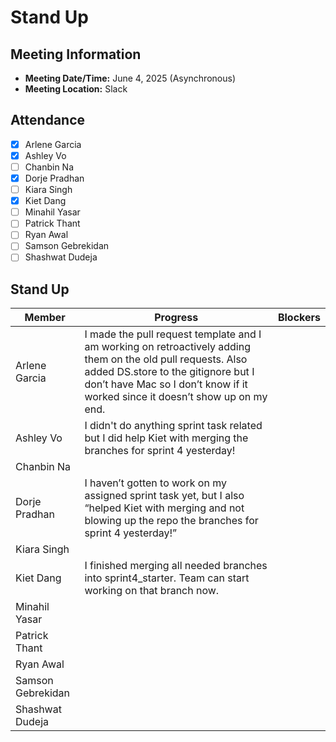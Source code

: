 # Stand Up
## Meeting Information
- **Meeting Date/Time:** June 4, 2025 (Asynchronous)
- **Meeting Location:** Slack

## Attendance
- [X] Arlene Garcia
- [X] Ashley Vo
- [ ] Chanbin Na
- [X] Dorje Pradhan
- [ ] Kiara Singh
- [X] Kiet Dang
- [ ] Minahil Yasar
- [ ] Patrick Thant
- [ ] Ryan Awal
- [ ] Samson Gebrekidan
- [ ] Shashwat Dudeja

## Stand Up
| Member            | Progress | Blockers |
| ----              | ----     | ---- |
| Arlene Garcia     | I made the pull request template and I am working on retroactively adding them on the old pull requests. Also added DS.store to the gitignore but I don’t have Mac so I don’t know if it worked since it doesn’t show up on my end. | |
| Ashley Vo         | I didn't do anything sprint task related but I did help Kiet with merging the branches for sprint 4 yesterday! | |
| Chanbin Na        | | |
| Dorje Pradhan     | I haven’t gotten to work on my assigned sprint task yet, but I also “helped Kiet with merging and not blowing up the repo the branches for sprint 4 yesterday!” | |
| Kiara Singh       | | |
| Kiet Dang         | I finished merging all needed branches into sprint4_starter. Team can start working on that branch now. | |
| Minahil Yasar     | | |
| Patrick Thant     | | |
| Ryan Awal         | | |
| Samson Gebrekidan | | |
| Shashwat Dudeja   | | |